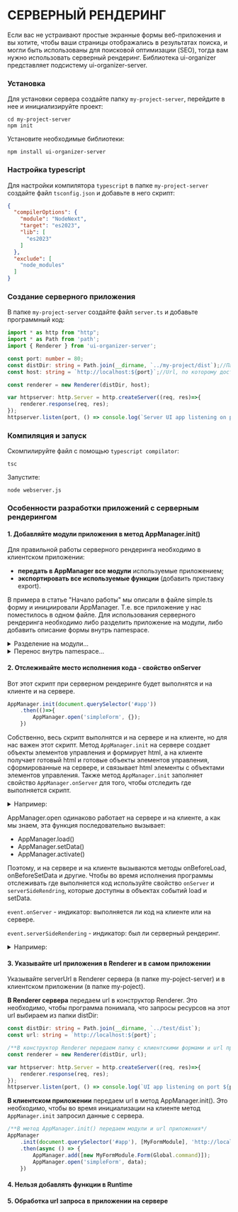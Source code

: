 СЕРВЕРНЫЙ РЕНДЕРИНГ
===================

Если вас не устраивают простые экранные формы веб-приложения и вы хотите, чтобы ваши страницы отображались в результатах поиска, и могли быть использованы для поисковой оптимизации (SEO), тогда вам нужно использовать серверный рендеринг.
Библиотека ui-organizer представляет подсистему ui-organizer-server.
### Установка
Для установки сервера создайте папку ```my-project-server```, перейдите в нее и инициализируйте проект:  
```
cd my-project-server
npm init
```  
Установите необходимые библиотеки:
```
npm install ui-organizer-server
```  

### Настройка typescript
Для настройки компилятора ```typescript``` в папке ```my-project-server``` создайте файл ```tsconfig.json``` и добавьте в него скрипт:  
```json
{
  "compilerOptions": {
    "module": "NodeNext",
    "target": "es2023",
    "lib": [
      "es2023"
    ]
  },
  "exclude": [
    "node_modules"
  ]
}
```

### Создание серверного приложения
В папке ```my-project-server``` создайте файл ```server.ts``` и добавьте программный код:
```typescript
import * as http from "http";
import * as Path from 'path';
import { Renderer } from 'ui-organizer-server';

const port: number = 80;
const distDir: string = Path.join(__dirname, `../my-project/dist`);//Папка в которой находятся файлы клиентского приложения
const host: string = `http://localhost:${port}`;//Url, по которому доступно приложение

const renderer = new Renderer(distDir, host);

var httpserver: http.Server = http.createServer((req, res)=>{
    renderer.response(req, res);
});
httpserver.listen(port, () => console.log(`Server UI app listening on port ${port}!`));
```  

### Компиляция и запуск
Скомпилируйте файл с помощью ```typescript compilator```:  
```
tsc
```  
Запустите:  
```
node webserver.js
```

### Особенности разработки приложений с серверным рендерингом
#### 1. Добавляйте модули приложения в метод AppManager.init()
Для правильной работы серверного рендеринга необходимо в клиентском приложении:
- **передать в AppManager все модули** используемые приложением;
- **экспортировать все используемые функции** (добавить приставку export).  
  
В примера в статье "Начало работы" мы описали в файле simple.ts  форму и инициировали AppManager. Т.е. все приложение у нас поместилось в одном файле. Для использования серверного рендеринга необходимо либо разделить приложение на модули, либо добавить описание формы внутрь namespace.  
  
<details>
<summary>Разделение на модули...</summary>
  
Для серверного рендеринга в файле simple.ts в метод ```AppManager.init()``` добавим:
- модули, например, ```[MyFormModule]``` 
- и url приложения, например, ```http://localhost```.   

```typescript
AppManager.init(document.querySelector('#app'), [MyFormModule], 'http://localhost')
```     
  
Можем разделить наше приложение на модули. Создайте файл form.ts и перенесите туда описание переменной form.
```typescript
/*Описание формы simpleForm*/
import type {IForm, IButton, IProperty} from "ui-organizer";
import { Input, Position, AlignSelf} from "ui-organizer";

export var form: IForm = <IForm>{
    type: 'IForm',
    name: 'simpleForm',
	  alignSelf: AlignSelf.topCenter,
    elements: [
        <IProperty>{
            type: 'IProperty',
            name: 'email',
            caption: 'Логин',
            input: Input.text,
            captionPosition: Position.none, //не отображать заголовок
            placeholder: 'Логин',
        },
        <IProperty>{
            type: 'IProperty',
            name: 'password',
            caption: 'Пароль',
            input: Input.password,
            captionPosition: Position.none, //не отображать заголовок
            placeholder: 'Пароль',
        },
        <IButton>{
            type: 'IButton',
            name: 'sendData',
            caption: 'Отправить',
            onClick: async function () {
                alert("Data sent!");
            }
        },
    ]
}
```
Исправьте файл simple.ts
```typescript
/*Инструкции для WebPack, который скопирует эти файлы в ваш каталог ./dist*/
import './index.html';
import 'ui-organizer/page.css';
import 'ui-organizer/style.css';
import 'ui-organizer/vars.css';

/*Описание формы simpleForm*/
import { AppManager} from "ui-organizer";
import * as MyFormModule from './form';

/*Инициализация приложения AppManager*/
var Global: any = window;
Global.AppManager = AppManager;
Global.onpopstate = AppManager.onPopState;

/**Для серерного рендеринга добавили модуль с формой в AppManager*/
AppManager.init(document.querySelector('#app'), [MyFormModule], 'http://localhost')
    .then(()=>{
        AppManager.add([MyFormModule.form]);
        AppManager.open('simpleForm', {});
    })
```
</details>

<details>
<summary>Перенос внутрь namespace...</summary>

Для серверного рендеринга в файле simple.ts в метод ```AppManager.init()``` добавим:
- модули ```[MyFormModule]``` 
- и url приложения, например, ```http://localhost```.   

```typescript
AppManager.init(document.querySelector('#app'), [MyFormModule], 'http://localhost')
```   
  
Можем поместить описание формы в отдельный namespace. Исправьте файл simple.ts добавив в него namespace MyFormModule.
```typescript
/*Инструкции для WebPack, который скопирует эти файлы в ваш каталог ./dist*/
import './index.html';
import 'ui-organizer/page.css';
import 'ui-organizer/style.css';
import 'ui-organizer/vars.css';

/*Описание формы simpleForm*/
import type {IForm, IButton, IProperty} from "ui-organizer";
import { AppManager, Input, Position, AlignSelf} from "ui-organizer";


namespace MyFormModule {
  export var form: IForm = <IForm>{
      type: 'IForm',
      name: 'simpleForm',
      alignSelf: AlignSelf.topCenter,
      elements: [
          <IProperty>{
              type: 'IProperty',
              name: 'email',
              caption: 'Логин',
              input: Input.text,
              captionPosition: Position.none, //не отображать заголовок
              placeholder: 'Логин',
          },
          <IProperty>{
              type: 'IProperty',
              name: 'password',
              caption: 'Пароль',
              input: Input.password,
              captionPosition: Position.none, //не отображать заголовок
              placeholder: 'Пароль',
          },
          <IButton>{
              type: 'IButton',
              name: 'sendData',
              caption: 'Отправить',
              onClick: async function () {
                  alert("Data sent!");
              }
          },
      ]
  }
}
/*Инициализация приложения AppManager*/
var Global: any = window;
Global.AppManager = AppManager;
Global.onpopstate = AppManager.onPopState;

/**Для серверного рендеринга добавили модуль с формой в метод AppManager.init()*/
AppManager.init(document.querySelector('#app'), [MyFormModule], 'http://localhost')
    .then(()=>{
        AppManager.add([MyFormModule.form]);
        AppManager.open('simpleForm', {});
    })
```  
</details>

#### 2. Отслеживайте место исполнения кода - свойство onServer
Вот этот скрипт при серверном рендеринге будет выполнятся и на клиенте и на сервере.  
```typescript
AppManager.init(document.querySelector('#app'))
    .then(()=>{
        AppManager.open('simpleForm', {});
    })
```  
  
Собственно, весь скрипт выполнятся и на сервере и на клиенте, но для нас важен этот скрипт. Метод ```AppManager.init``` на сервере создает объекты элементов управления и формирует html, а на клиенте получает готовый html и готовые объекты элементов управления, сформированные на сервере, и связывает html элементы с объектами элементов управления. Также метод ```AppManager.init``` заполняет свойство ```AppManager.onServer``` для того, чтобы отследить где выполняется скрипт. 

<details>
<summary>Например:</summary>
   
```typescript
AppManager
    .init(document.querySelector('#app'), [MyFormModule], 'http://localhost')
    .then(async () => {
        AppManager.add([new MyForm.Form(Global.command)]);
        let data: any;
        if (AppManager.onServer) {
            data = await MyForm.xmlHttpRequest(`${AppManager.serverUrl}/${dataJsonFile}`);
            if (data) data = JSON.parse(data);
            else console.log(`Нет данных ${dataJsonFile}`);
        }
        AppManager.open('simpleForm', data);
    })    
```
</details>
  
AppManager.open одинаково работает на сервере и на клиенте, а как мы знаем, эта функция последовательно вызывает:
- AppManager.load()
- AppManager.setData()
- AppManager.activate()  
  
Поэтому, и на сервере и на клиенте вызываются методы onBeforeLoad, onBeforeSetData и другие. Чтобы во время исполнения программы отслеживать где выполняется код используйте свойство ```onServer``` и ```serverSideRendring```, которые доступны в объектах событий load и setData.  
  
```event.onServer``` - индикатор: выполняется ли код на клиенте или на сервере.  
  
```event.serverSideRendering``` - индикатор: был ли серверный рендеринг.  
  
<details>
<summary>Например:</summary>

```typescript
async onBeforeSetData(event, form, elem){
    if(event.onServer != event.serverSideRendering) {
      event.stop();
      return;
    }
}
```

При серверном рендеринге:
- на сервере:
  + event.onServer = true;
  + event.serverSideRendering = true;
- на клиенте:
  + event.onServer = false;
  + event.serverSideRendering = true;
  
Без серверного рендеринга:
- на клиенте:
  + event.onServer = false;
  + event.serverSideRendering = false;

</details>

#### 3. Указывайте url приложения в Renderer и в самом приложении
Указывайте serverUrl в Renderer сервера (в папке my-poject-server) и в клиентском приложении (в папке my-poject).  
  
**В Renderer сервера** передаем url в конструктор Renderer. Это необходимо, чтобы программа понимала, что запросы ресурсов на этот url выбираем из папки distDir:  
```typescript
const distDir: string = Path.join(__dirname, `../test/dist`);
const url: string = `http://localhost:${port}`;

/**В конструктор Renderer передаем папку с клиентскими формами и url приложения*/
const renderer = new Renderer(distDir, url);

var httpserver: http.Server = http.createServer((req, res)=>{
    renderer.response(req, res);
});
httpserver.listen(port, () => console.log(`UI app listening on port ${port}!`));
```
**В клиентском приложении** передаем url в метод AppManager.init(). Это необходимо, чтобы во время инициализации на клиенте метод ```AppManager.init``` запросил данные с сервера.
```typescript
/**В метод AppManager.init() передаем модули и url приложения*/
AppManager
    .init(document.querySelector('#app'), [MyFormModule], 'http://localhost')
    .then(async () => {
        AppManager.add([new MyFormModule.Form(Global.command)]);
        AppManager.open('simpleForm', data);
    })    
```
#### 4. Нельзя добавлять функции в Runtime
#### 5. Обработка url запроса в приложении на сервере